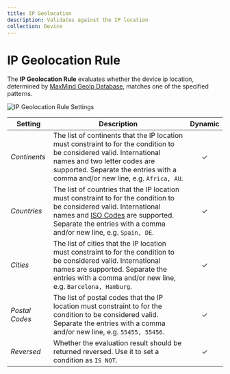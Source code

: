 ```yaml
---
title: IP Geolocation
description: Validates against the IP location
collection: Device
---
```


# IP Geolocation Rule

<div class="tm-resource-icon">
    <!--@include: ./assets/rule-ip-geolocation.svg-->
</div>

The **IP Geolocation Rule** evaluates whether the device ip location, determined by [MaxMind GeoIp Database](/essentials-for-yootheme-pro/settings#geoip-database), matches one of the specified patterns.

![IP Geolocation Rule Settings](./assets//rule-ip-geolocation.webp)

| Setting        | Description                                                                                                                                                                                                                                                                      | Dynamic  |
| -------------- | -------------------------------------------------------------------------------------------------------------------------------------------------------------------------------------------------------------------------------------------------------------------------------- | :------: |
| _Continents_   | The list of continents that the IP location must constraint to for the condition to be considered valid. International names and two letter codes are supported. Separate the entries with a comma and/or new line, e.g. `Africa, AU`.                                           | &#x2713; |
| _Countries_    | The list of countries that the IP location must constraint to for the condition to be considered valid. International names and [ISO Codes](https://www.iso.org/iso-3166-country-codes.html) are supported. Separate the entries with a comma and/or new line, e.g. `Spain, DE`. | &#x2713; |
| _Cities_       | The list of cities that the IP location must constraint to for the condition to be considered valid. International names are supported. Separate the entries with a comma and/or new line, e.g. `Barcelona, Hamburg`.                                                            | &#x2713; |
| _Postal Codes_ | The list of postal codes that the IP location must constraint to for the condition to be considered valid. Separate the entries with a comma and/or new line, e.g. `55455, 55456`.                                                                                               | &#x2713; |
| _Reversed_     | Whether the evaluation result should be returned reversed. Use it to set a condition as `IS NOT`.                                                                                                                                                                                | &#x2713; |

<!--@include: ./advanced-rule-settings-->
